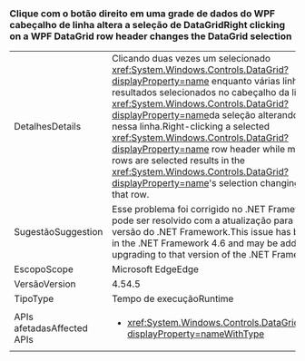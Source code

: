 ### <a name="right-clicking-on-a-wpf-datagrid-row-header-changes-the-datagrid-selection"></a><span data-ttu-id="38c11-101">Clique com o botão direito em uma grade de dados do WPF cabeçalho de linha altera a seleção de DataGrid</span><span class="sxs-lookup"><span data-stu-id="38c11-101">Right clicking on a WPF DataGrid row header changes the DataGrid selection</span></span>

|   |   |
|---|---|
|<span data-ttu-id="38c11-102">Detalhes</span><span class="sxs-lookup"><span data-stu-id="38c11-102">Details</span></span>|<span data-ttu-id="38c11-103">Clicando duas vezes um selecionado <xref:System.Windows.Controls.DataGrid?displayProperty=name> enquanto várias linhas são resultados selecionados no cabeçalho da linha o <xref:System.Windows.Controls.DataGrid?displayProperty=name>da seleção alterando apenas nessa linha.</span><span class="sxs-lookup"><span data-stu-id="38c11-103">Right-clicking a selected <xref:System.Windows.Controls.DataGrid?displayProperty=name> row header while multiple rows are selected results in the <xref:System.Windows.Controls.DataGrid?displayProperty=name>'s selection changing to only that row.</span></span>|
|<span data-ttu-id="38c11-104">Sugestão</span><span class="sxs-lookup"><span data-stu-id="38c11-104">Suggestion</span></span>|<span data-ttu-id="38c11-105">Esse problema foi corrigido no .NET Framework 4.6 e pode ser resolvido com a atualização para essa versão do .NET Framework.</span><span class="sxs-lookup"><span data-stu-id="38c11-105">This issue has been fixed in the .NET Framework 4.6 and may be addressed by upgrading to that version of the .NET Framework.</span></span>|
|<span data-ttu-id="38c11-106">Escopo</span><span class="sxs-lookup"><span data-stu-id="38c11-106">Scope</span></span>|<span data-ttu-id="38c11-107">Microsoft Edge</span><span class="sxs-lookup"><span data-stu-id="38c11-107">Edge</span></span>|
|<span data-ttu-id="38c11-108">Versão</span><span class="sxs-lookup"><span data-stu-id="38c11-108">Version</span></span>|<span data-ttu-id="38c11-109">4.5</span><span class="sxs-lookup"><span data-stu-id="38c11-109">4.5</span></span>|
|<span data-ttu-id="38c11-110">Tipo</span><span class="sxs-lookup"><span data-stu-id="38c11-110">Type</span></span>|<span data-ttu-id="38c11-111">Tempo de execução</span><span class="sxs-lookup"><span data-stu-id="38c11-111">Runtime</span></span>|
|<span data-ttu-id="38c11-112">APIs afetadas</span><span class="sxs-lookup"><span data-stu-id="38c11-112">Affected APIs</span></span>|<ul><li><xref:System.Windows.Controls.DataGrid.%23ctor?displayProperty=nameWithType></li></ul>|

